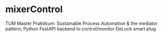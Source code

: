 # mixerControl
TUM Master Praktikum: Sustainable Process Automation &amp; the mediator pattern; Python FastAPI backend to control/monitor DeLock smart plug
